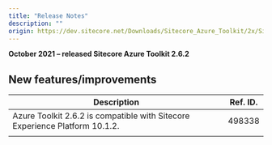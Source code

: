 ```yaml
---
title: "Release Notes"
description: ""
origin: https://dev.sitecore.net/Downloads/Sitecore_Azure_Toolkit/2x/Sitecore_Azure_Toolkit_262/Release_Notes
---
```


**October 2021 – released Sitecore Azure Toolkit 2.6.2**

## New features/improvements

 | Description | Ref. ID. |
 | --- | --- |
 | ​​Azure Toolkit 2.6.2 is compatible with Sitecore Experience Platform 10.1.2​.​ | 498338 |
 |  |  |